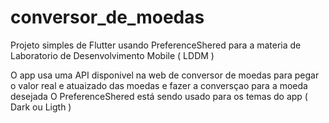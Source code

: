 # conversor_de_moedas

Projeto simples de Flutter usando PreferenceShered para a materia de Laboratorio de Desenvolvimento Mobile ( LDDM )

O app usa uma API disponivel na web de conversor de moedas para pegar o valor real e atuaizado das moedas e fazer a conversçao para a moeda desejada
O PreferenceShered está sendo usado para os temas do app ( Dark ou Ligth )

